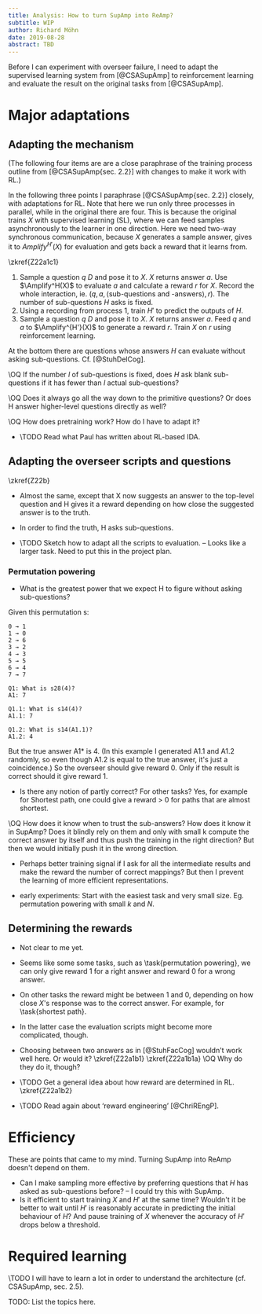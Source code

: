 ```yaml
---
title: Analysis: How to turn SupAmp into ReAmp?
subtitle: WIP
author: Richard Möhn
date: 2019-08-28
abstract: TBD
---
```


Before I can experiment with overseer failure, I need to adapt the supervised
learning system from [@CSASupAmp] to reinforcement learning and evaluate the
result on the original tasks from [@CSASupAmp].

# Major adaptations

## Adapting the mechanism

(The following four items are are a close paraphrase of the training process
outline from [@CSASupAmp{sec. 2.2}] with changes to make it work with RL.)

In the following three points I paraphrase [@CSASupAmp{sec. 2.2}] closely, with
adaptations for RL. Note that here we run only three processes in parallel,
while in the original there are four. This is because the original trains $X$
with supervised learning (SL), where we can feed samples asynchronously to the
learner in one direction. Here we need two-way synchronous communication,
because $X$ generates a sample answer, gives it to $Amplify^{H'}(X)$ for
evaluation and gets back a reward that it learns from.

\zkref{Z22a1c1}

1. Sample a question $q ~ D$ and pose it to $X$. $X$ returns answer $a$. Use
   $\Amplify^H(X)$ to evaluate $a$ and calculate a reward $r$ for $X$. Record
   the whole interaction, ie. $(q, a, \left<\text{sub-questions and
   -answers}\right>, r)$. The number of sub-questions $H$ asks is fixed.
2. Using a recording from process 1, train $H'$ to predict the outputs of
   $H$.
3. Sample a question $q ~ D$ and pose it to $X$. $X$ returns answer $a$. Feed
   $q$ and $a$ to $\Amplify^{H'}(X)$ to generate a reward $r$. Train $X$ on $r$
   using reinforcement learning.

At the bottom there are questions whose answers $H$ can evaluate without asking
sub-questions. Cf. [@StuhDelCog].

\OQ If the number $l$ of sub-questions is fixed, does $H$ ask blank
sub-questions if it has fewer than $l$ actual sub-questions?

\OQ Does it always go all the way down to the primitive questions? Or does H
answer higher-level questions directly as well?

\OQ How does pretraining work? How do I have to adapt it?

- \TODO Read what Paul has written about RL-based IDA.


## Adapting the overseer scripts and questions

\zkref{Z22b}

- Almost the same, except that X now suggests an answer to the top-level
  question and H gives it a reward depending on how close the suggested answer
  is to the truth.
- In order to find the truth, H asks sub-questions.

- \TODO Sketch how to adapt all the scripts to evaluation. – Looks like a larger
  task. Need to put this in the project plan.


### Permutation powering

- What is the greatest power that we expect H to figure without asking
  sub-questions?

Given this permutation s:

```
0 → 1
1 → 0
2 → 6
3 → 2
4 → 3
5 → 5
6 → 4
7 → 7

Q1: What is s28(4)?
A1: 7

Q1.1: What is s14(4)?
A1.1: 7

Q1.2: What is s14(A1.1)?
A1.2: 4
```

But the true answer A1\* is 4. (In this example I generated A1.1 and A1.2
randomly, so even though A1.2 is equal to the true answer, it's just a
coincidence.) So the overseer should give reward 0. Only if the result is
correct should it give reward 1.
- Is there any notion of partly correct? For other tasks? Yes, for example for
  Shortest path, one could give a reward > 0 for paths that are almost shortest.

\OQ How does it know when to trust the sub-answers? How does it know it in
SupAmp? Does it blindly rely on them and only with small k compute the correct
answer by itself and thus push the training in the right direction? But then we
would initially push it in the wrong direction.

- Perhaps better training signal if I ask for all the intermediate results and
  make the reward the number of correct mappings? But then I prevent the
  learning of more efficient representations.

- early experiments: Start with the easiest task and very small size. Eg.
  permutation powering with small $k$ and $N$.


## Determining the rewards

- Not clear to me yet.
- Seems like some some tasks, such as \task{permutation powering}, we can only
  give reward 1 for a right answer and reward 0 for a wrong answer.
- On other tasks the reward might be between 1 and 0, depending on how close
  $X$'s response was to the correct answer. For example, for \task{shortest
  path}.
- In the latter case the evaluation scripts might become more complicated,
  though.
- Choosing between two answers as in [@StuhFacCog] wouldn't work well here. Or
  would it? \zkref{Z22a1b1} \zkref{Z22a1b1a} \OQ Why do they do it, though?

- \TODO Get a general idea about how reward are determined in RL.
  \zkref{Z22a1b2}
- \TODO Read again about ‘reward engineering’ [@ChriREngP].


# Efficiency

These are points that came to my mind. Turning SupAmp into ReAmp doesn't depend
on them.

- Can I make sampling more effective by preferring questions that $H$ has asked
  as sub-questions before? – I could try this with SupAmp.
- Is it efficient to start training $X$ and $H'$ at the same time? Wouldn't it
  be better to wait until $H'$ is reasonably accurate in predicting the initial
  behaviour of $H$? And pause training of $X$ whenever the accuracy of $H'$
  drops below a threshold.


# Required learning

\TODO I will have to learn a lot in order to understand the architecture (cf.
CSASupAmp, sec. 2.5).

TODO: List the topics here.
